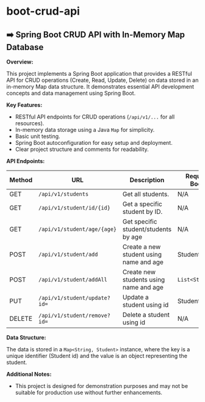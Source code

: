 # boot-crud-api

## ➡️ Spring Boot CRUD API with In-Memory Map Database

**Overview:**

This project implements a Spring Boot application that provides a RESTful API for CRUD operations (Create, Read, Update, Delete) on data stored in an in-memory Map data structure. It demonstrates essential API development concepts and data management using Spring Boot.

**Key Features:**

* RESTful API endpoints for CRUD operations (`/api/v1/...` for all resources).
* In-memory data storage using a Java `Map` for simplicity.
* Basic unit testing.
* Spring Boot autoconfiguration for easy setup and deployment.
* Clear project structure and comments for readability.

**API Endpoints:**

| Method | URL                           | Description                                 | Request Body    | 
|--------|-------------------------------|---------------------------------------------|------------------
| GET    | `/api/v1/students`            | Get all students.                           | N/A             |
| GET    | `/api/v1/student/id/{id}`     | Get a specific student by ID.               | N/A             |
| GET    | `/api/v1/student/age/{age}`   | Get specific student/students by age        | N/A             |
| POST   | `/api/v1/student/add`         | Create a new student using name and age     | Student         |
| POST   | `/api/v1/student/addAll`      | Create new students using name and age      | `List<Student>` |
| PUT    | `/api/v1/student/update?id=`  | Update a student using id                   | Student         |
| DELETE | `/api/v1/student/remove?id=`  | Delete a student using id                   | N/A             |

**Data Structure:**

The data is stored in a `Map<String, Student>` instance, where the key is a unique identifier (Student id) and the value is an object representing the student. 

**Additional Notes:**

* This project is designed for demonstration purposes and may not be suitable for production use without further enhancements.
